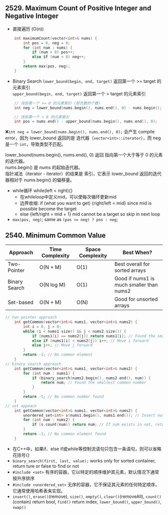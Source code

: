 ## 2529. Maximum Count of Positive Integer and Negative Integer
- 直接遍历 (O(n))
```cpp
    int maximumCount(vector<int>& nums) {
        int pos = 0, neg = 0;
        for (int num : nums) {
            if (num > 0) pos++;
            else if (num < 0) neg++;
        }
        return max(pos, neg);
    }
```
- Binary Search
`lower_bound(begin, end, target)` 返回第一个 >= target 的元素索引  
`upper_bound(begin, end, target)` 返回第一个 > target 的元素索引

```cpp
    // 找到第一个 >= 0 的元素索引 (即负数的个数)
    int neg = lower_bound(nums.begin(), nums.end(), 0) - nums.begin();

    // 找到第一个 > 0 的元素索引
    int pos = nums.end() - upper_bound(nums.begin(), nums.end(), 0);
```
❌`int neg = lower_bound(nums.begin(), nums.end(), 0);`
会产生 compile error，因为 lower_bound 返回的是 迭代器（`vector<int>::iterator`），而 neg 是一个 `int`，导致类型不匹配。

lower_bound(nums.begin(), nums.end(), 0) 返回 指向第一个大于等于 0 的元素的迭代器。   
nums.begin() 是 nums 的起始迭代器。   
指针减法（iterator - iterator）的结果是 索引，它表示 lower_bound 返回的迭代器相对于 nums.begin() 的偏移量。


- while循环 while(left < right){}
  - 在whileloop中定义mid，可以使每次循环更新mid
  - 边界收缩: if (what you want to get) {right/left = mid} since mid is possible become the target
  - else {left/right = mid + 1} mid cannot be a target so skip in next loop
- `max(pos, neg)`; same as `(pos >= neg) ? pos : neg`;

## 2540. Minimum Common Value
| Approach        | Time Complexity | Space Complexity | Best When?                           |
|-----------------|-----------------|------------------|--------------------------------------|
| Two-Pointer     | O(N + M)        | O(1)             | Best overall for sorted arrays      |
| Binary Search   | O(N log M)      | O(1)             | Good if nums1 is much smaller than nums2 |
| Set-based       | O(N + M)        | O(N)             | Good for unsorted arrays            |

```cpp
// two pointer approach
    int getCommon(vector<int>& nums1, vector<int>& nums2) {
        int i = 0, j = 0;
        while (i < nums1.size() && j < nums2.size()) {
            if (nums1[i] == nums2[j]) return nums1[i]; // Found the smallest common element
            else if (nums1[i] < nums2[j]) i++; // Move i forward
            else j++; // Move j forward
        }
        return -1; // No common element
    }
// binary search approach
    int getCommon(vector<int>& nums1, vector<int>& nums2) {
        for (int num : nums1) {
            if (binary_search(nums2.begin(), nums2.end(), num)) {
                return num; // Found the smallest common number
            }
        }
        return -1; // No common number found
    }
// set appoach
    int getCommon(vector<int>& nums1, vector<int>& nums2) {
        unordered_set<int> s(nums1.begin(), nums1.end()); // Insert nums1 into set
        for (int num : nums2) {
            if (s.count(num)) return num; // If num exists in set, return it
        }
        return -1; // No common element found
    }
```
- 在C++中，如果if、else if或while等控制流语句只包含一条语句，则可以省略花括号{}
- `binary_search(first, last, value);` works only for sorted container, return ture or false to find or not
- `#include <set>` 有序的容器，它以特定的顺序维护其元素，默认情况下通常按升序排序
- `#include <unordered_set>` 无序的容器，它不保证其元素的任何特定顺序。它通常使用哈希表来实现。
- `insert()`, `erase()`(remove), `size()`, `empty()`, `clear()`(removeAll), `count()` (contain) return bool, `find()` return index, `lower_bound()`, `upper_bound()`, `swap()`